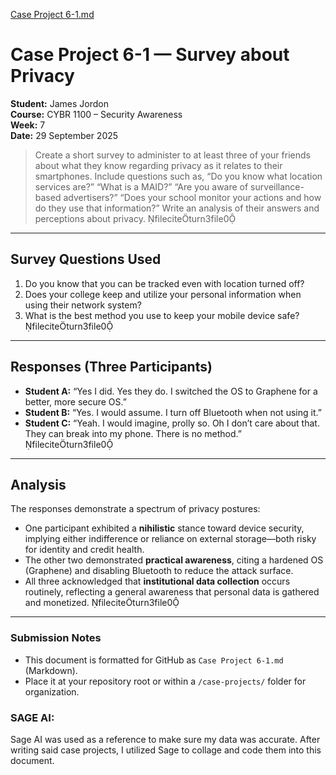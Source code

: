 
[Case Project 6-1.md](https://github.com/user-attachments/files/22862554/Case.Project.6-1.md)

# Case Project 6-1 — Survey about Privacy

**Student:** James Jordon  
**Course:** CYBR 1100 – Security Awareness  
**Week:** 7  
**Date:** 29 September 2025

> Create a short survey to administer to at least three of your friends about what they know regarding privacy as it relates to their smartphones. Include questions such as, “Do you know what location services are?” “What is a MAID?” “Are you aware of surveillance-based advertisers?” “Does your school monitor your actions and how do they use that information?” Write an analysis of their answers and perceptions about privacy. fileciteturn3file0

---

## Survey Questions Used

1. Do you know that you can be tracked even with location turned off?  
2. Does your college keep and utilize your personal information when using their network system?  
3. What is the best method you use to keep your mobile device safe? fileciteturn3file0

---

## Responses (Three Participants)

- **Student A:** “Yes I did. Yes they do. I switched the OS to Graphene for a better, more secure OS.”  
- **Student B:** “Yes. I would assume. I turn off Bluetooth when not using it.”  
- **Student C:** “Yeah. I would imagine, prolly so. Oh I don’t care about that. They can break into my phone. There is no method.” fileciteturn3file0

---

## Analysis

The responses demonstrate a spectrum of privacy postures:
- One participant exhibited a **nihilistic** stance toward device security, implying either indifference or reliance on external storage—both risky for identity and credit health.  
- The other two demonstrated **practical awareness**, citing a hardened OS (Graphene) and disabling Bluetooth to reduce the attack surface.  
- All three acknowledged that **institutional data collection** occurs routinely, reflecting a general awareness that personal data is gathered and monetized. fileciteturn3file0

---

### Submission Notes

- This document is formatted for GitHub as `Case Project 6-1.md` (Markdown).  
- Place it at your repository root or within a `/case-projects/` folder for organization.  


### SAGE AI:

Sage AI was used as a reference to make sure my data was accurate. After writing said case projects, I utilized Sage to collage and code them into this document. 
